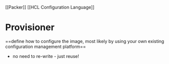[[Packer]] [[HCL Configuration Language]]
# Provisioner
==define how to configure the image, most likely by using your own existing configuration management platform==
- no need to re-write - just reuse!


